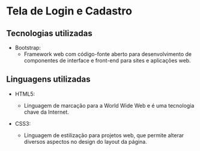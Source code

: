 # Tela de Login e Cadastro

## Tecnologias utilizadas

- Bootstrap:
  - Framework web com código-fonte aberto para desenvolvimento de componentes de interface e front-end para sites e aplicações web.

## Linguagens utilizadas

- HTML5:
  - Linguagem de marcação para a World Wide Web e é uma tecnologia chave da Internet.
  
- CSS3:
  - Linguagem de estilização para projetos web, que permite alterar diversos aspectos no design do layout da página.
